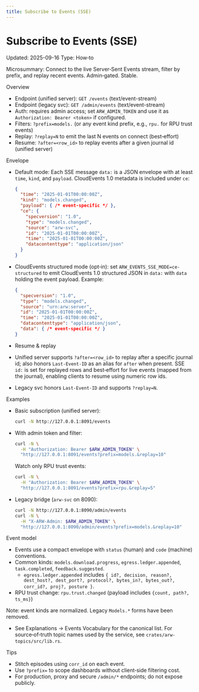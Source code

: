 ```yaml
---
title: Subscribe to Events (SSE)
---
```


# Subscribe to Events (SSE)
Updated: 2025-09-16
Type: How‑to

Microsummary: Connect to the live Server‑Sent Events stream, filter by prefix, and replay recent events. Admin‑gated. Stable.

Overview
- Endpoint (unified server): `GET /events` (text/event-stream)
- Endpoint (legacy svc): `GET /admin/events` (text/event-stream)
- Auth: requires admin access; set `ARW_ADMIN_TOKEN` and use it as `Authorization: Bearer <token>` if configured.
- Filters: `?prefix=models.` (or any event kind prefix, e.g., `rpu.` for RPU trust events)
- Replay: `?replay=N` to emit the last N events on connect (best‑effort)
- Resume: `?after=<row_id>` to replay events after a given journal id (unified server)

Envelope
- Default mode: Each SSE message `data:` is a JSON envelope with at least `time`, `kind`, and `payload`. CloudEvents 1.0 metadata is included under `ce`:
  ```json
  {
    "time": "2025-01-01T00:00:00Z",
    "kind": "models.changed",
    "payload": { /* event-specific */ },
    "ce": {
      "specversion": "1.0",
      "type": "models.changed",
      "source": "arw-svc",
      "id": "2025-01-01T00:00:00Z",
      "time": "2025-01-01T00:00:00Z",
      "datacontenttype": "application/json"
    }
  }
  ```

- CloudEvents structured mode (opt‑in): set `ARW_EVENTS_SSE_MODE=ce-structured` to emit CloudEvents 1.0 structured JSON in `data:` with `data` holding the event payload. Example:
  ```json
  {
    "specversion": "1.0",
    "type": "models.changed",
    "source": "urn:arw:server",
    "id": "2025-01-01T00:00:00Z",
    "time": "2025-01-01T00:00:00Z",
    "datacontenttype": "application/json",
    "data": { /* event-specific */ }
  }
  ```

- Resume & replay
- Unified server supports `?after=<row_id>` to replay after a specific journal id; also honors `Last-Event-ID` as an alias for `after` when present. SSE `id:` is set for replayed rows and best‑effort for live events (mapped from the journal), enabling clients to resume using numeric row ids.
- Legacy svc honors `Last-Event-ID` and supports `?replay=N`.

Examples
- Basic subscription (unified server):
  ```bash
  curl -N http://127.0.0.1:8091/events
  ```
- With admin token and filter:
  ```bash
  curl -N \
    -H "Authorization: Bearer $ARW_ADMIN_TOKEN" \
    "http://127.0.0.1:8091/events?prefix=models.&replay=10"
  ```
  Watch only RPU trust events:
  ```bash
  curl -N \
    -H "Authorization: Bearer $ARW_ADMIN_TOKEN" \
    "http://127.0.0.1:8091/events?prefix=rpu.&replay=5"
  ```
- Legacy bridge (`arw-svc` on 8090):
  ```bash
  curl -N http://127.0.0.1:8090/admin/events
  curl -N \
    -H "X-ARW-Admin: $ARW_ADMIN_TOKEN" \
    "http://127.0.0.1:8090/admin/events?prefix=models.&replay=10"
  ```

Event model
- Events use a compact envelope with `status` (human) and `code` (machine) conventions.
- Common kinds: `models.download.progress`, `egress.ledger.appended`, `task.completed`, `feedback.suggested`.
  - `egress.ledger.appended` includes `{ id?, decision, reason?, dest_host?, dest_port?, protocol?, bytes_in?, bytes_out?, corr_id?, proj?, posture }`.
 - RPU trust change: `rpu.trust.changed` (payload includes `{count, path?, ts_ms}`)

Note: event kinds are normalized. Legacy `Models.*` forms have been removed.
- See Explanations → Events Vocabulary for the canonical list. For source‑of‑truth topic names used by the service, see `crates/arw-topics/src/lib.rs`.

Tips
- Stitch episodes using `corr_id` on each event.
- Use `?prefix=` to scope dashboards without client‑side filtering cost.
- For production, proxy and secure `/admin/*` endpoints; do not expose publicly.
